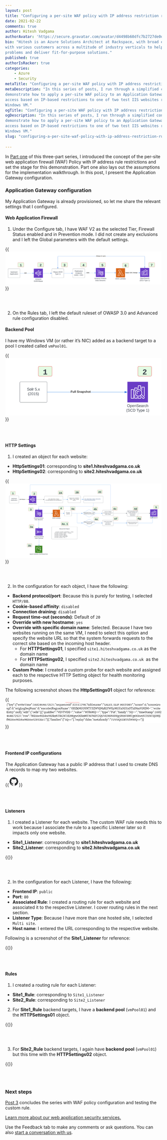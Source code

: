```yaml
---
layout: post
title: "Configuring a per-site WAF policy with IP address restriction rules: Part two"
date: 2021-02-22
comments: true
author: Hitesh Vadgama
authorAvatar: 'https://secure.gravatar.com/avatar/d4498b60dfc7b2727de0dd451c67df5b'
bio: "Hitesh is an Azure Solutions Architect at Rackspace, with broad experience working
with various customers across a multitude of industry verticals to help solve technical
problems and deliver fit-for-purpose solutions."
published: true
authorIsRacker: true
categories:
    - Azure
    - Security
metaTitle: "Configuring a per-site WAF policy with IP address restriction rules: Part two"
metaDescription: "In this series of posts, I run through a simplified configuration to
demonstrate how to apply a per-site WAF policy to an Application Gateway to control inbound
access based on IP-based restrictions to one of two test IIS websites running on a single
Windows VM."
ogTitle: "Configuring a per-site WAF policy with IP address restriction rules: Part two"
ogDescription: "In this series of posts, I run through a simplified configuration to
demonstrate how to apply a per-site WAF policy to an Application Gateway to control inbound
access based on IP-based restrictions to one of two test IIS websites running on a single
Windows VM."
slug: "configuring-a-per-site-waf-policy-with-ip-address-restriction-rules-part-two"

---
```


In [Part one](https://docs.rackspace.com/blog/configuring-a-per-site-waf-policy-with-ip-address-restriction-rules-part-one/)
of this three-part series, I introduced the concept of the per-site web application firewall
(WAF) Policy with IP address rule restrictions and set the stage for this demonstration.
Part one also lays out the assumptions for the implementation walkthrough. In this post,
I present the Application Gateway configuration.

<!--more-->

### Application Gateway configuration

My Application Gateway is already provisioned, so let me share the relevant settings that
I configured.

#### Web Application Firewall 

1. Under the Configure tab, I have WAF V2 as the selected Tier, Firewall Status enabled
   and in Prevention mode. I did not create any exclusions and I left the Global parameters
   with the default settings. 
 
{{<img src="Picture2.png" title="" alt="">}}

<br>
</br>

2. On the Rules tab, I left the default ruleset of OWASP 3.0 and Advanced rule
   configuration disabled. 

#### Backend Pool

I have my Windows VM (or rather it’s NIC) added as a backend target to a pool I created
called `vmPool01`.

{{<img src="Picture3.png" title="" alt="">}}

<br>
</br>

#### HTTP Settings

1. I created an object for each website:

- **HttpSettings01**: corresponding to **site1.hiteshvadgama.co.uk**
- **HttpSettings02**: corresponding to **site2.hiteshvadgama.co.uk**

{{<img src="Picture4.png" title="" alt="">}}

<br>
</br>

2. In the configuration for each object, I have the following:

- **Backend protocol/port**: Because this is purely for testing, I selected `HTTP/80`.
- **Cookie-based affinity**: `disabled`
- **Connection draining**: `disabled`
- **Request time-out (seconds)**: Default of `20`
- **Override with new hostname**: `yes`
- **Override with specific domain name**: Selected. Because I have two websites running on
  the same VM, I need to select this option and specify the website URL so that the system
  forwards requests to the correct site based on the incoming host header.
   - For **HTTPSettings01**, I specified `site1.hiteshvadgama.co.uk` as the domain name
   - For **HTTPSettings02**, I specified `site2.hiteshvadgama.co.uk `as the domain name
- **Custom Probe**: I created a custom probe for each website and assigned each to the
  respective HTTP Setting object for health monitoring purposes.

The following screenshot shows the **HttpSettings01** object for reference:

{{<img src="Picture5.png" title="" alt="">}}

<br>
</br>

#### Frontend IP configurations

The Application Gateway has a public IP address that I used to create DNS A records to map
my two websites.

{{<img src="Picture6.png" title="" alt="">}}

<br>
</br>

#### Listeners

1. I created a Listener for each website. The custom WAF rule needs this to work because I
   associate the rule to a specific Listener later so it impacts only one website.

- **Site1_Listener**: corresponding to **site1.hiteshvadgama.co.uk**
- **Site2_Listener**: corresponding to **site2.hiteshvadgama.co.uk**

{{<img src="Picture7.png" title="" alt="">}}

<br>
</br>
 
2. In the configuration for each Listener, I have the following:

- **Frontend IP**: `public`
- **Port**: `80`
- **Associated Rule**: I created a routing rule for each website and associated it to the
  respective Listener. I cover routing rules in the next section.
- **Listener Type**: Because I have more than one hosted site, I selected `Multi site`.
- **Host name**: I entered the URL corresponding to the respective website.

Following is a screenshot of the **Site1_Listener** for reference:

{{<img src="Picture8.png" title="" alt="">}}

<br>
</br>

#### Rules

1. I created a routing rule for each Listener:

- **Site1_Rule**: corresponding to `Site1_Listener`
- **Site2_Rule**: corresponding to `Site2_Listener`

2. For **Site1_Rule** backend targets, I have a **backend pool** (`vmPool01`) and the
   **HTTPSettings01** object.

{{<img src="Picture9.png" title="" alt="">}}

<br>
</br>

3. For **Site2_Rule** backend targets, I again have **backend pool** (`vmPool01`) but this
   time with the **HTTPSettings02** object.
   
{{<img src="Picture10.png" title="" alt="">}}

<br>
</br>

### Next steps

[Post 3](https://docs.rackspace.com/blog/configuring-a-per-site-waf-policy-with-ip-address-restriction-rules-part-three)
concludes the series with WAF policy configuration and testing the custom rule.

<a class="cta blue" id="cta" href="https://www.rackspace.com/security/application-security">Learn more about our web application security services.</a>

Use the Feedback tab to make any comments or ask questions. You can also [start a conversation with us](https://www.rackspace.com/contact).


